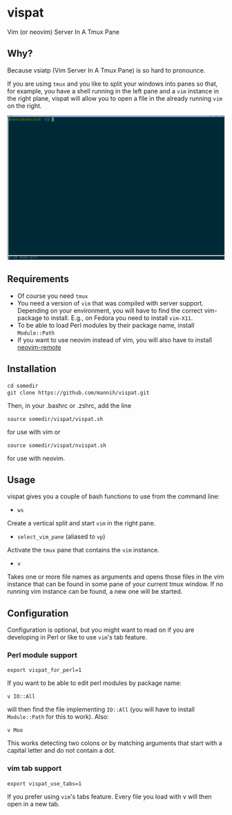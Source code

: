 # vispat

Vim (or neovim) Server In A Tmux Pane

## Why?

Because vsiatp (Vim Server In A Tmux Pane)
is so hard to pronounce.

If you are using `tmux` and you like to split your windows into panes
so that, for example, you have a shell running in the left pane and
a `vim` instance in the right plane, vispat will allow you to open a
file in the already running `vim` on the right.

![vispat demo](./demo.gif)

## Requirements

- Of course you need `tmux`
- You need a version of `vim` that was compiled with server support.
  Depending on your environment, you will have to find the correct
  vim-package to install. E.g., on Fedora you need to install `vim-X11`.
- To be able to load Perl modules by their package name, install
  `Module::Path`
- If you want to use neovim instead of vim, you will also have to install
   [neovim-remote](https://github.com/mhinz/neovim-remote)

## Installation

    cd somedir
    git clone https://github.com/mannih/vispat.git

Then, in your .bashrc or .zshrc, add the line

    source somedir/vispat/vispat.sh

for use with vim or

    source somedir/vispat/nvispat.sh

for use with neovim.

## Usage

vispat gives you a couple of bash functions to use from the command
line:

- `ws`

Create a vertical split and start `vim` in the right pane.

- `select_vim_pane` (aliased to `vp`)

Activate the `tmux` pane that contains the `vim` instance.

- `v`

Takes one or more file names as arguments and opens those files in the
vim instance that can be found in some pane of your current tmux window.
If no running vim instance can be found, a new one will be started.

## Configuration

Configuration is optional, but you might want to read on if you are
developing in Perl or like to use `vim`'s tab feature.

### Perl module support

    export vispat_for_perl=1

If you want to be able to edit perl modules by package name:

    v IO::All

will then find the file implementing `IO::All` (you will have to install
`Module::Path` for this to work). Also:

    v Moo

This works detecting two colons or by matching arguments that start with
a capital letter and do not contain a dot.

### vim tab support

    export vispat_use_tabs=1

If you prefer using `vim`'s tabs feature. Every file you load with v will then
open in a new tab.

